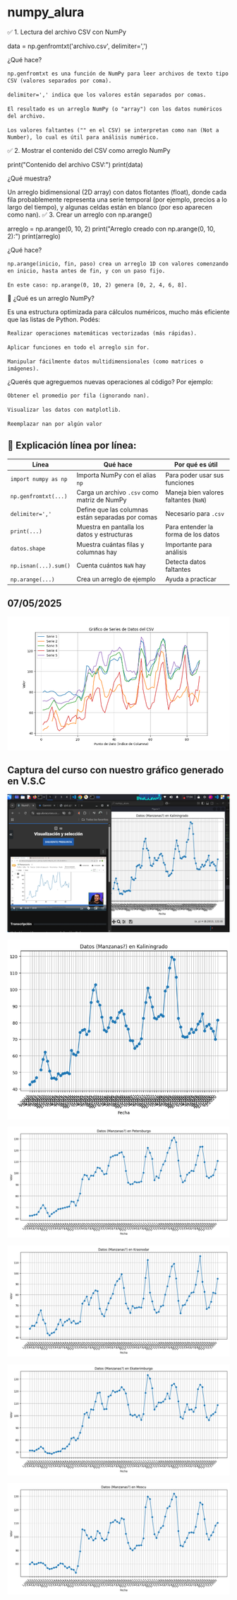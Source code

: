 # numpy_alura
✅ 1. Lectura del archivo CSV con NumPy

data = np.genfromtxt('archivo.csv', delimiter=',')

¿Qué hace?

    np.genfromtxt es una función de NumPy para leer archivos de texto tipo CSV (valores separados por coma).

    delimiter=',' indica que los valores están separados por comas.

    El resultado es un arreglo NumPy (o "array") con los datos numéricos del archivo.

    Los valores faltantes ("" en el CSV) se interpretan como nan (Not a Number), lo cual es útil para análisis numérico.

✅ 2. Mostrar el contenido del CSV como arreglo NumPy

print("Contenido del archivo CSV:")
print(data)

¿Qué muestra?

Un arreglo bidimensional (2D array) con datos flotantes (float), donde cada fila probablemente representa una serie temporal (por ejemplo, precios a lo largo del tiempo), y algunas celdas están en blanco (por eso aparecen como nan).
✅ 3. Crear un arreglo con np.arange()

arreglo = np.arange(0, 10, 2)
print("Arreglo creado con np.arange(0, 10, 2):")
print(arreglo)

¿Qué hace?

    np.arange(inicio, fin, paso) crea un arreglo 1D con valores comenzando en inicio, hasta antes de fin, y con un paso fijo.

    En este caso: np.arange(0, 10, 2) genera [0, 2, 4, 6, 8].

📌 ¿Qué es un arreglo NumPy?

Es una estructura optimizada para cálculos numéricos, mucho más eficiente que las listas de Python. Podés:

    Realizar operaciones matemáticas vectorizadas (más rápidas).

    Aplicar funciones en todo el arreglo sin for.

    Manipular fácilmente datos multidimensionales (como matrices o imágenes).

¿Querés que agreguemos nuevas operaciones al código? Por ejemplo:

    Obtener el promedio por fila (ignorando nan).

    Visualizar los datos con matplotlib.

    Reemplazar nan por algún valor


## 📘 Explicación línea por línea:



| Línea                 | Qué hace                                          | Por qué es útil                       |
| --------------------- | ------------------------------------------------- | ------------------------------------- |
| `import numpy as np`  | Importa NumPy con el alias `np`                   | Para poder usar sus funciones         |
| `np.genfromtxt(...)`  | Carga un archivo `.csv` como matriz de NumPy      | Maneja bien valores faltantes (`NaN`) |
| `delimiter=','`       | Define que las columnas están separadas por comas | Necesario para `.csv`                 |
| `print(...)`          | Muestra en pantalla los datos y estructuras       | Para entender la forma de los datos   |
| `datos.shape`         | Muestra cuántas filas y columnas hay              | Importante para análisis              |
| `np.isnan(...).sum()` | Cuenta cuántos `NaN` hay                          | Detecta datos faltantes               |
| `np.arange(...)`      | Crea un arreglo de ejemplo                        | Ayuda a practicar                     |

## 07/05/2025
![Gráfico de manzanas.csv](assets/app_a.png)

## Captura del curso con nuestro gráfico generado en V.S.C

![Captura Gráfico](assets/app_b-0.png)

![Captura Gráfico](assets/app_b-1.png)

![Captura Gráfico](assets/app_b-2.png)

![Captura Gráfico](assets/app_b-3.png)

![Captura Gráfico](assets/app_b-4.png)

![Captura Gráfico](assets/app_b-5.png)
